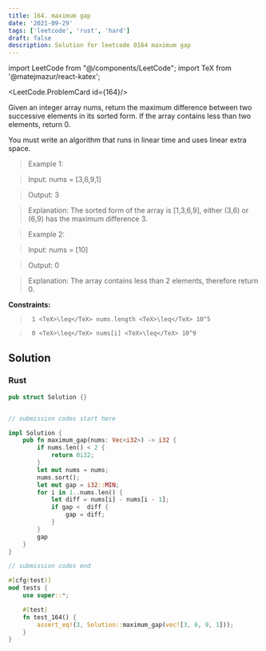 ```yaml
---
title: 164. maximum gap
date: '2021-09-29'
tags: ['leetcode', 'rust', 'hard']
draft: false
description: Solution for leetcode 0164 maximum gap
---
```

import LeetCode from "@/components/LeetCode";
import TeX from '@matejmazur/react-katex';

<LeetCode.ProblemCard id={164}/>
 

  Given an integer array nums, return the maximum difference between two successive elements in its sorted form. If the array contains less than two elements, return 0.

  You must write an algorithm that runs in linear time and uses linear extra space.

   

 >   Example 1:

  

 >   Input: nums <TeX>=</TeX> [3,6,9,1]

 >   Output: 3

 >   Explanation: The sorted form of the array is [1,3,6,9], either (3,6) or (6,9) has the maximum difference 3.

  

 >   Example 2:

  

 >   Input: nums <TeX>=</TeX> [10]

 >   Output: 0

 >   Explanation: The array contains less than 2 elements, therefore return 0.

  

   

  **Constraints:**

  

 >   	1 <TeX>\leq</TeX> nums.length <TeX>\leq</TeX> 10^5

 >   	0 <TeX>\leq</TeX> nums[i] <TeX>\leq</TeX> 10^9


## Solution
### Rust
```rust
pub struct Solution {}


// submission codes start here

impl Solution {
    pub fn maximum_gap(nums: Vec<i32>) -> i32 {
        if nums.len() < 2 {
            return 0i32;
        }
        let mut nums = nums;
        nums.sort();
        let mut gap = i32::MIN;
        for i in 1..nums.len() {
            let diff = nums[i] - nums[i - 1];
            if gap <  diff {
                gap = diff;
            }
        }
        gap
    }
}

// submission codes end

#[cfg(test)]
mod tests {
    use super::*;

    #[test]
    fn test_164() {
        assert_eq!(3, Solution::maximum_gap(vec![3, 6, 9, 1]));
    }
}

```
